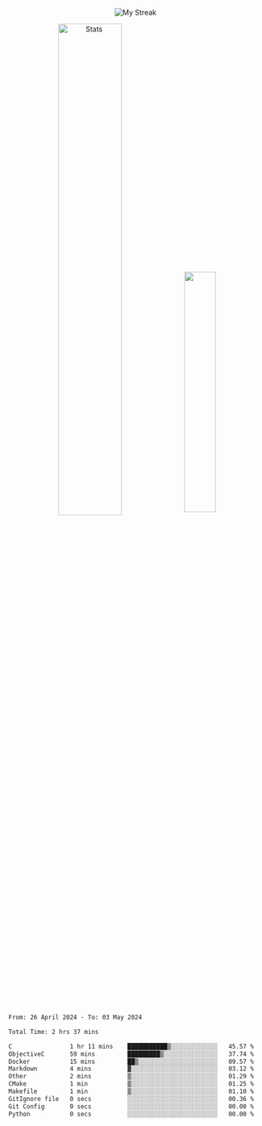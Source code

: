 <p align="center">
<picture>
  <source media="(prefers-color-scheme: dark)" srcset="http://github-readme-streak-stats.herokuapp.com?user=semolik&theme=dark&hide_border=true&background=DD272700">
  <img alt="My Streak" src="http://github-readme-streak-stats.herokuapp.com?user=semolik&hide_border=true">
</picture>
</p>
<div align="center">
  <picture>
    <source media="(prefers-color-scheme: dark)" srcset="https://github-readme-stats.vercel.app/api?username=semolik&show_icons=true&bg_color=DD272700&hide_border=true&theme=dark">
        <img alt="Stats" src="https://github-readme-stats.vercel.app/api?username=semolik&show_icons=true&bg_color=DD272700&hide_border=true" width="50%" >
  </picture>
  <sup>
  <picture>
  <source media="(prefers-color-scheme: dark)" srcset="https://github-readme-stats.vercel.app/api/top-langs/?username=semolik&layout=compact&hide_border=true&bg_color=DD272700&theme=dark">
  <img src="https://github-readme-stats.vercel.app/api/top-langs/?username=semolik&layout=compact&hide_border=true" width="35%" />
  </picture>
  </sup>
</div>
<!--START_SECTION:waka-->

```txt
From: 26 April 2024 - To: 03 May 2024

Total Time: 2 hrs 37 mins

C                1 hr 11 mins    ███████████▒░░░░░░░░░░░░░   45.57 %
ObjectiveC       59 mins         █████████▒░░░░░░░░░░░░░░░   37.74 %
Docker           15 mins         ██▒░░░░░░░░░░░░░░░░░░░░░░   09.57 %
Markdown         4 mins          ▓░░░░░░░░░░░░░░░░░░░░░░░░   03.12 %
Other            2 mins          ▒░░░░░░░░░░░░░░░░░░░░░░░░   01.29 %
CMake            1 min           ▒░░░░░░░░░░░░░░░░░░░░░░░░   01.25 %
Makefile         1 min           ▒░░░░░░░░░░░░░░░░░░░░░░░░   01.10 %
GitIgnore file   0 secs          ░░░░░░░░░░░░░░░░░░░░░░░░░   00.36 %
Git Config       0 secs          ░░░░░░░░░░░░░░░░░░░░░░░░░   00.00 %
Python           0 secs          ░░░░░░░░░░░░░░░░░░░░░░░░░   00.00 %
```

<!--END_SECTION:waka-->

